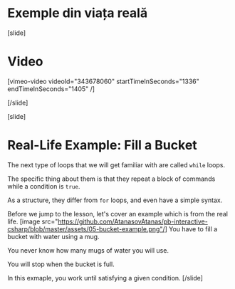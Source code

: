 # Exemple din viața reală

[slide]
# Video
[vimeo-video videoId="343678060" startTimeInSeconds="1336" endTimeInSeconds="1405" /]

[/slide]

[slide]
# Real-Life Example: Fill a Bucket
The next type of loops that we will get familiar with are called `while` loops. 

The specific thing about them is that they repeat a block of commands while a condition is `true`. 

As a structure, they differ from `for` loops, and even have a simple syntax.

Before we jump to the lesson, let's cover an example which is from the real life.
[image src="https://github.com/AtanasovAtanas/pb-interactive-csharp/blob/master/assets/05-bucket-example.png"/]
You have to fill a bucket with water using a mug.

You never know how many mugs of water you will use.

You will stop when the bucket is full.

In this exmaple, you work until satisfying a given condition.
[/slide]